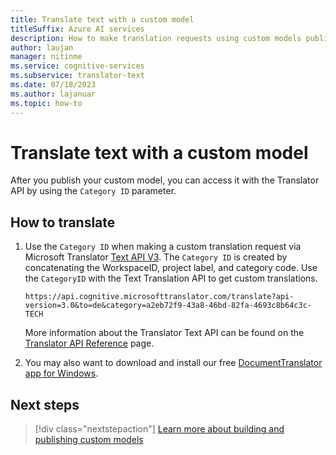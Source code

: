```yaml
---
title: Translate text with a custom model
titleSuffix: Azure AI services
description: How to make translation requests using custom models published with the Azure AI Translator Custom Translator.  
author: laujan
manager: nitinme
ms.service: cognitive-services
ms.subservice: translator-text
ms.date: 07/18/2023
ms.author: lajanuar
ms.topic: how-to
---
```

# Translate text with a custom model 

After you publish your custom model, you can access it with the Translator API by using the `Category ID` parameter. 

## How to translate

1. Use the `Category ID` when making a custom translation request via Microsoft Translator [Text API V3](../../reference/v3-0-translate.md?tabs=curl). The `Category ID` is created by concatenating the WorkspaceID, project label, and category code. Use the `CategoryID` with the Text Translation API to get custom translations.

   ```http
   https://api.cognitive.microsofttranslator.com/translate?api-version=3.0&to=de&category=a2eb72f9-43a8-46bd-82fa-4693c8b64c3c-TECH

   ```

   More information about the Translator Text API can be found on the [Translator API Reference](../../reference/v3-0-translate.md) page.

1. You may also want to download and install our free [DocumentTranslator app for Windows](https://github.com/MicrosoftTranslator/DocumentTranslation/releases).

## Next steps

> [!div class="nextstepaction"]
> [Learn more about building and publishing custom models](../beginners-guide.md)
